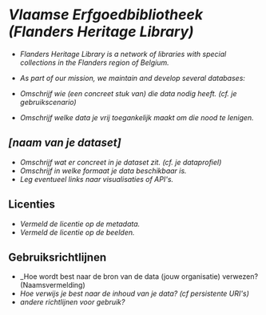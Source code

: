 # _Vlaamse Erfgoedbibliotheek (Flanders Heritage Library)_
* _Flanders Heritage Library is a network of libraries with special collections in the Flanders region of Belgium._
* _As part of our mission, we maintain and develop several databases:_

* _Omschrijf wie (een concreet stuk van) die data nodig heeft. (cf. je gebruikscenario)_
* _Omschrijf welke data je vrij toegankelijk maakt om die nood te lenigen._

## _[naam van je dataset]_
* _Omschrijf wat er concreet in je dataset zit. (cf. je dataprofiel)_
* _Omschrijf in welke formaat je data beschikbaar is._
* _Leg eventueel links naar visualisaties of API's._

## Licenties
* _Vermeld de licentie op de metadata._
* _Vermeld de licentie op de beelden._

## Gebruiksrichtlijnen
* _Hoe wordt best naar de bron van de data (jouw organisatie) verwezen? (Naamsvermelding)
* _Hoe verwijs je best naar de inhoud van je data? (cf persistente URI's)_
* _andere richtlijnen voor gebruik?_
